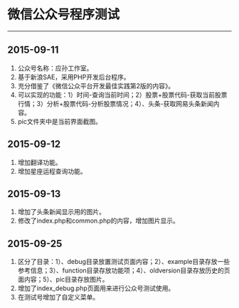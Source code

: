 # 微信公众号程序测试 #

----------
## 2015-09-11 ##
1. 公众号名称：应孙工作室。
2. 基于新浪SAE，采用PHP开发后台程序。
3. 充分借鉴了《微信公众平台开发最佳实践第2版的内容》。
4. 可以实现的功能：1）时间-查询当前时间；2）股票+股票代码-获取当前股票行情；3）分析+股票代码-分析股票情况；4）、头条-获取网易头条新闻内容。
5. pic文件夹中是当前界面截图。

## 2015-09-12 ##
1. 增加翻译功能。
2. 增加星座运程查询功能。

## 2015-09-13 ##
1. 增加了头条新闻显示用的图片。
2. 修改了index.php和common.php的内容，增加图片显示。

## 2015-09-25 ##
1. 区分了目录：1）、debug目录放置测试页面内容；2）、example目录存放一些参考信息；3）、function目录存放功能项；4）、oldversion目录存放历史的页面内容；5）、pic目录存放图片。
2. 增加了index_debug.php页面用来进行公众号测试使用。
3. 在测试号增加了自定义菜单。
